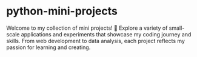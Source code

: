 # python-mini-projects
Welcome to my collection of mini projects! 🚀 Explore a variety of small-scale applications and experiments that showcase my coding journey and skills. From web development to data analysis, each project reflects my passion for learning and creating.

